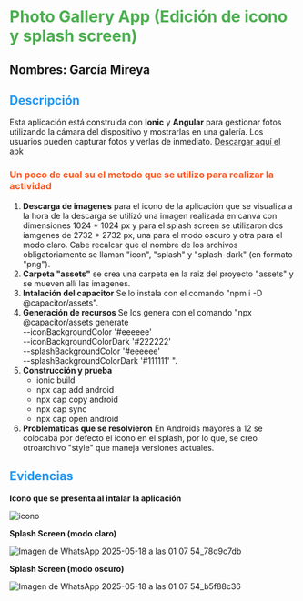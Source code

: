 # <span style="color:#4CAF50;">Photo Gallery App (Edición de icono y splash screen)</span>
## Nombres: García Mireya 
## <span style="color:#2196F3;">Descripción</span>

Esta aplicación está construida con **Ionic** y **Angular** para gestionar fotos utilizando la cámara del dispositivo y mostrarlas en una galería. Los usuarios pueden capturar fotos y verlas de inmediato.
[Descargar aquí el apk](https://drive.google.com/file/d/1cEv171Fne-wVl1iVjuJtubuLrcF5yw1L/view?usp=drive_link)

### <span style="color:#FF5722;">Un poco de cual su el metodo que se utilizo para realizar la actividad</span>

1. **Descarga de imagenes** para el icono de la aplicación que se visualiza a la hora de la descarga se utilizó una imagen realizada en canva con dimensiones 1024 * 1024 px y para el splash screen se utilizaron dos iamgenes de 2732 * 2732 px, una para el modo oscuro y otra para el modo claro. Cabe recalcar que el nombre de los archivos obligatoriamente se llaman "icon", "splash" y "splash-dark" (en formato "png").
2. **Carpeta "assets"** se crea una carpeta en la raiz del proyecto "assets" y se mueven allí las imagenes. 
3. **Intalación del capacitor** Se lo instala con el comando "npm i -D @capacitor/assets".
4. **Generación de recursos** Se los genera con el comando "npx @capacitor/assets generate \
  --iconBackgroundColor '#eeeeee' \
  --iconBackgroundColorDark '#222222' \
  --splashBackgroundColor '#eeeeee' \
  --splashBackgroundColorDark '#111111'
".
5. **Construcción y prueba**
   - ionic build
   - npx cap add android
   - npx cap copy android
   - npx cap sync
   - npx cap open android
6. **Problematicas que se resolvieron**
   En Androids mayores a 12 se colocaba por defecto el icono en el splash, por lo que, se creo otroarchivo "style" que maneja versiones actuales. 

## <span style="color:#2196F3;">Evidencias</span>

**Icono que se presenta al intalar la aplicación**

![icono](https://github.com/user-attachments/assets/ac40154c-cf25-4418-84d7-c430e7fda796)

**Splash Screen (modo claro)**

![Imagen de WhatsApp 2025-05-18 a las 01 07 54_78d9c7db](https://github.com/user-attachments/assets/78373f2b-962f-45f1-8e8c-b8ad3d84bbff)

**Splash Screen (modo oscuro)**

![Imagen de WhatsApp 2025-05-18 a las 01 07 54_b5f88c36](https://github.com/user-attachments/assets/4b62f355-dcf4-4943-8f88-3ec09fbd6a32)

